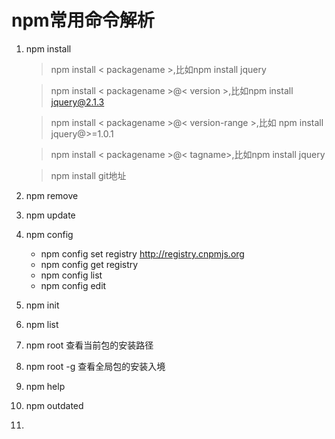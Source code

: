 # npm常用命令解析
1. npm install
	>npm install < packagename >,比如npm install jquery
	
	>npm install < packagename >@< version >,比如npm install jquery@2.1.3

	>npm install < packagename >@< version-range >,比如 npm install jquery@>=1.0.1

	>npm install < packagename >@< tagname>,比如npm install jquery

	>npm install git地址
2. npm remove <package-name>
3. npm update <package-name>
4. npm config
	* npm config set registry http://registry.cnpmjs.org
	* npm config get registry
	* npm config list
	* npm config edit
5. npm init
4. npm list
5. npm root 查看当前包的安装路径
6. npm root -g 查看全局包的安装入境
7. npm help
8. npm outdated
9. 